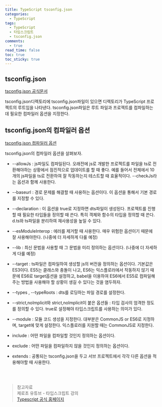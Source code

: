 ```yaml
---
title: TypeScript tsconfig.json
categories:
  - TypeScript
tags:
  - TypeScript
  - 타입스크립트
  - tsconfig.json
comments:
  - true
read_time: false
toc: true
toc_sticky: true
---
```



## tsconfig.json

[tsconfig.json 공식문서](http://www.typescriptlang.org/docs/handbook/tsconfig-json.html)

tsconfig.json디렉토리에 tsconfig.json파일이 있으면 디렉토리가 TypeScript 프로젝트의 루트임을 나타낸다. 
tsconfig.json파일은 루트 파일과 프로젝트를 컴파일하는 데 필요한 컴파일러 옵션을 지정한다.


## tsconfig.json의 컴파일러 옵션

[tsconfig.json 컴파일러 옵션](http://www.typescriptlang.org/docs/handbook/compiler-options.html)

tsconfig.json의 컴파일러 옵션을 살펴보자.

-  --allowJs : js파일도 컴파일된다. 오래전에 js로 개발한 프로젝트를 파일을 ts로 전환해야하는 상황에서 점진적으로 업데이트를 할 때 좋다. 예를 들어서 전체에서 10개의 js파일을 ts로 전환하여 잘 작동하는지 테스트할 때 효율적이다. --checkJs라는 옵션과 함께 사용한다.

- --baseurl : 경로 문제를 해결할 때 사용하는 옵션이다. 이 옵션을 통해서 기본 경로를 지정할 수 있다.

- --declaration : 이 옵션을 true로 지정하면 dts파일이 생성된다. 프로젝트를 진행할 때 필요한 타입들을 정의할 때 쓴다. 특히 객체와 함수의 타입을 정의할 때 쓴다. d.ts와 ts파일을 분리하여 재사용성을 높일 수 있다.

- --esModuleInterop : 에러를 제거할 때 사용한다. 매우 위험한 옵션이기 때문에 잘 사용해야한다. (나중에 더 자세하게 다룰 예정)

- --lib : 최신 문법을 사용할 때 그 문법을 미리 정의하는 옵션이다. (나중에 더 자세하게 다룰 예정)

- --target : ts파일은 컴파일하여 생성할 js의 버전을 정의하는 옵션이다. 기본값은 ES3이다. ES5는 클래스와 충돌이 나고, ES6는 익스플로러에서 작동하지 않기 때문에 ES6로 target옵션을 설정하고, babel을 이용하여 ES6에서 ES5로 컴파일해주는 방법을 사용해야 할 상황이 생길 수 있다는 것을 염두하자.

- --types , --typeRoots : dts를 로딩하는 파일 경로를 설정한다.

- --strict,noImplicit와 strict,noImplicit이 붙은 옵션들 : 타입 검사의 엄격한 정도를 정의할 수 있다. true로 설정해야 타입스크립트를 사용하는 의미가 있다.

- --module : 모듈 코드 생성을 지정한다. 대부분은 CommonJS or ES6로 지정하며, target에 맞게 설정한다. 익스플로러를 지원할 때는 CommonJS로 지정한다.

- include : 어떤 파일을 컴파일할 것인지 정의하는 옵션이다.

- exclude : 어떤 파일을 컴파일하지 않을 것인지 정의하는 옵션이다.

- extends : 공통되는 tsconfig.json을 두고 서브 프로젝트에서 각각 다른 옵션을 적용해야할 때 사용한다.


<br><br>
>참고자료<br>
>제로초 유튜브 - 타입스크립트 강의<br>
>[Typescript 공식 홈페이지](http://www.typescriptlang.org/docs/handbook/tsconfig-json.html)